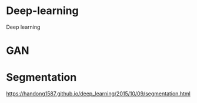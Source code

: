 # Deep-learning
Deep learning

# GAN


# Segmentation
https://handong1587.github.io/deep_learning/2015/10/09/segmentation.html



# 
